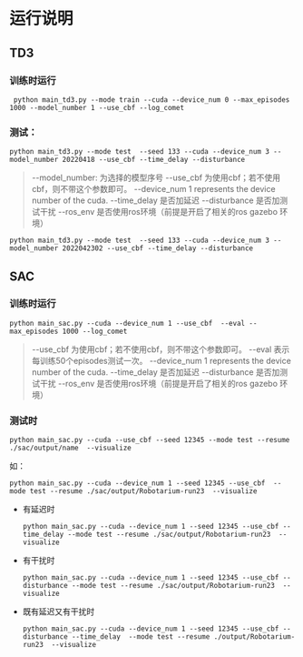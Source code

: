 # 运行说明

## TD3

### 训练时运行

```shell
 python main_td3.py --mode train --cuda --device_num 0 --max_episodes 1000 --model_number 1 --use_cbf --log_comet  
```

### 测试：

```shell
python main_td3.py --mode test  --seed 133 --cuda --device_num 3 --model_number 20220418 --use_cbf --time_delay --disturbance
```

> --model_number: 为选择的模型序号
> --use_cbf 为使用cbf；若不使用cbf，则不带这个参数即可。
> --device_num 1 represents the device number of the cuda.
> --time_delay 是否加延迟
> --disturbance 是否加测试干扰
> --ros_env 是否使用ros环境（前提是开启了相关的ros gazebo 环境）


```shell
python main_td3.py --mode test  --seed 133 --cuda --device_num 3 --model_number 2022042302 --use_cbf --time_delay --disturbance
```

## SAC

### 训练时运行

```shell
python main_sac.py --cuda --device_num 1 --use_cbf  --eval --max_episodes 1000 --log_comet   
```

> --use_cbf 为使用cbf；若不使用cbf，则不带这个参数即可。
> --eval 表示每训练50个episodes测试一次。
> --device_num 1 represents the device number of the cuda.
> --time_delay 是否加延迟
> --disturbance 是否加测试干扰
> --ros_env 是否使用ros环境（前提是开启了相关的ros gazebo 环境）


### 测试时

```shell
python main_sac.py --cuda --use_cbf --seed 12345 --mode test --resume ./sac/output/name  --visualize
```

如：

```shell
python main_sac.py --cuda --device_num 1 --seed 12345 --use_cbf  --mode test --resume ./sac/output/Robotarium-run23  --visualize
```

- 有延迟时

    ```shell
    python main_sac.py --cuda --device_num 1 --seed 12345 --use_cbf --time_delay --mode test --resume ./sac/output/Robotarium-run23  --visualize
    ```

- 有干扰时
    ```shell
    python main_sac.py --cuda --device_num 1 --seed 12345 --use_cbf --disturbance --mode test --resume ./sac/output/Robotarium-run23  --visualize
    ```


- 既有延迟又有干扰时
    ```shell
    python main_sac.py --cuda --device_num 1 --seed 12345 --use_cbf --disturbance --time_delay  --mode test --resume ./output/Robotarium-run23  --visualize
    ```


